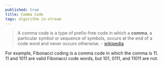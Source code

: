 ```yaml
---
published: true
title: Comma Code
tags: algorithm io-stream
---
```

> A comma code is a type of prefix-free code in which a **comma**, a particular symbol or sequence of symbols, occurs at the end of a code word and never occurs otherwise. - [wikipedia](https://en.wikipedia.org/wiki/Comma_code)

For example, Fibonacci coding is a comma code in which the comma is 11. 11 and 1011 are valid Fibonacci code words, but 101, 0111, and 11011 are not. 
